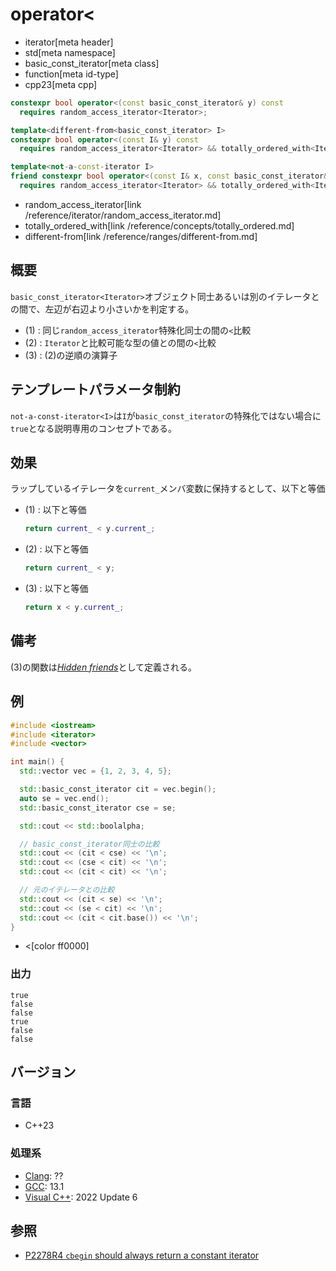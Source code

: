 # operator<
* iterator[meta header]
* std[meta namespace]
* basic_const_iterator[meta class]
* function[meta id-type]
* cpp23[meta cpp]

```cpp
constexpr bool operator<(const basic_const_iterator& y) const
  requires random_access_iterator<Iterator>;                                        // (1)

template<different-from<basic_const_iterator> I>
constexpr bool operator<(const I& y) const
  requires random_access_iterator<Iterator> && totally_ordered_with<Iterator, I>;   // (2)

template<not-a-const-iterator I>
friend constexpr bool operator<(const I& x, const basic_const_iterator& y)
  requires random_access_iterator<Iterator> && totally_ordered_with<Iterator, I>;   // (3) 非メンバ関数
```
* random_access_iterator[link /reference/iterator/random_access_iterator.md]
* totally_ordered_with[link /reference/concepts/totally_ordered.md]
* different-from[link /reference/ranges/different-from.md]

## 概要

`basic_const_iterator<Iterator>`オブジェクト同士あるいは別のイテレータとの間で、左辺が右辺より小さいかを判定する。

- (1) : 同じ`random_access_iterator`特殊化同士の間の`<`比較
- (2) : `Iterator`と比較可能な型の値との間の`<`比較
- (3) : (2)の逆順の演算子

## テンプレートパラメータ制約

`not-a-const-iterator<I>`は`I`が`basic_const_iterator`の特殊化ではない場合に`true`となる説明専用のコンセプトである。

## 効果

ラップしているイテレータを`current_`メンバ変数に保持するとして、以下と等価

- (1) : 以下と等価  
    ```cpp
    return current_ < y.current_;
    ```

- (2) : 以下と等価  
    ```cpp
    return current_ < y;
    ```

- (3) : 以下と等価  
    ```cpp
    return x < y.current_;
    ```

## 備考

(3)の関数は[*Hidden friends*](/article/lib/hidden_friends.md)として定義される。

## 例
```cpp example
#include <iostream>
#include <iterator>
#include <vector>

int main() {
  std::vector vec = {1, 2, 3, 4, 5};

  std::basic_const_iterator cit = vec.begin();
  auto se = vec.end();
  std::basic_const_iterator cse = se;

  std::cout << std::boolalpha;

  // basic_const_iterator同士の比較
  std::cout << (cit < cse) << '\n';
  std::cout << (cse < cit) << '\n';
  std::cout << (cit < cit) << '\n';

  // 元のイテレータとの比較
  std::cout << (cit < se) << '\n';
  std::cout << (se < cit) << '\n';
  std::cout << (cit < cit.base()) << '\n';
}
```
* <[color ff0000]

### 出力
```
true
false
false
true
false
false
```

## バージョン
### 言語
- C++23

### 処理系
- [Clang](/implementation.md#clang): ??
- [GCC](/implementation.md#gcc): 13.1
- [Visual C++](/implementation.md#visual_cpp): 2022 Update 6

## 参照

- [P2278R4 `cbegin` should always return a constant iterator](https://www.open-std.org/jtc1/sc22/wg21/docs/papers/2022/p2278r4.html)
